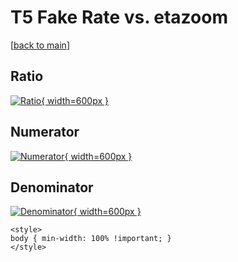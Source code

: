 # T5 Fake Rate vs. etazoom

[[back to main](./)]



## Ratio

[![Ratio](../mtv/var/T5_fakerate_etazoom.png){ width=600px }](../mtv/var/T5_fakerate_etazoom.pdf)

## Numerator

[![Numerator](../mtv/num/T5_fakerate_etazoom_num0.png){ width=600px }](../mtv/num/T5_fakerate_etazoom_num0.pdf)

## Denominator

[![Denominator](../mtv/den/T5_fakerate_etazoom_den.png){ width=600px }](../mtv/den/T5_fakerate_etazoom_den.pdf)


``` {=html}
<style>
body { min-width: 100% !important; }
</style>
```
